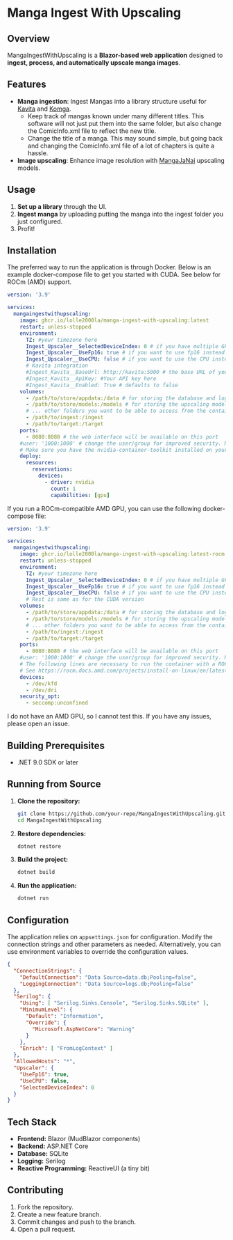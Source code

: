# Manga Ingest With Upscaling

## Overview

MangaIngestWithUpscaling is a **Blazor-based web application** designed to **ingest, process, and automatically upscale manga images**. 

## Features

- **Manga ingestion**: Ingest Mangas into a library structure useful for [Kavita](https://www.kavitareader.com/) and [Komga](https://komga.org/).
  - Keep track of mangas known under many different titles. This software will not just put them into the same folder, but also change the ComicInfo.xml file to reflect the new title.
  - Change the title of a manga. This may sound simple, but going back and changing the ComicInfo.xml file of a lot of chapters is quite a hassle.
- **Image upscaling**: Enhance image resolution with [MangaJaNai](https://github.com/the-database/mangajanai) upscaling models. 

## Usage

1. **Set up a library** through the UI.
2. **Ingest manga** by uploading putting the manga into the ingest folder you just configured.
3. Profit!

## Installation

The preferred way to run the application is through Docker. Below is an example docker-compose file to get you started with CUDA. See below for ROCm (AMD) support.

```yaml
version: '3.9'

services:
  mangaingestwithupscaling:
    image: ghcr.io/lolle2000la/manga-ingest-with-upscaling:latest
    restart: unless-stopped
    environment:
      TZ: #your timezone here
      Ingest_Upscaler__SelectedDeviceIndex: 0 # if you have multiple GPUs, you can select which one to use
      Ingest_Upscaler__UseFp16: true # if you want to use fp16 instead of fp32, preferred if you have a GPU that supports it
      Ingest_Upscaler__UseCPU: false # if you want to use the CPU instead of the GPU
      # Kavita integration
      #Ingest_Kavita__BaseUrl: http://kavita:5000 # the base URL of your Kavita instance
      #Ingest_Kavita__ApiKey: #Your API key here
      #Ingest_Kavita__Enabled: True # defaults to false
    volumes:
      - /path/to/store/appdata:/data # for storing the database and logs
      - /path/to/store/models:/models # for storing the upscaling models. 
      # ... other folders you want to be able to access from the container
      - /path/to/ingest:/ingest
      - /path/to/target:/target
    ports:
      - 8080:8080 # the web interface will be available on this port
    #user: '1000:1000' # change the user/group for improved security. Note: The user must be part of the 'video' group and have the correct permissions for its mount points.
    # Make sure you have the nvidia-container-toolkit installed on your host.
    deploy:
      resources:
        reservations:
          devices:
            - driver: nvidia
              count: 1
              capabilities: [gpu]
```

If you run a ROCm-compatible AMD GPU, you can use the following docker-compose file:

```yaml
version: '3.9'

services:
  mangaingestwithupscaling:
    image: ghcr.io/lolle2000la/manga-ingest-with-upscaling:latest-rocm
    restart: unless-stopped
    environment:
      TZ: #your timezone here
      Ingest_Upscaler__SelectedDeviceIndex: 0 # if you have multiple GPUs, you can select which one to use
      Ingest_Upscaler__UseFp16: true # if you want to use fp16 instead of fp32, preferred if you have a GPU that supports it
      Ingest_Upscaler__UseCPU: false # if you want to use the CPU instead of the GPU
      # Rest is same as for the CUDA version
    volumes:
      - /path/to/store/appdata:/data # for storing the database and logs
      - /path/to/store/models:/models # for storing the upscaling models. 
      # ... other folders you want to be able to access from the container
      - /path/to/ingest:/ingest
      - /path/to/target:/target
    ports:
      - 8080:8080 # the web interface will be available on this port
    #user: '1000:1000' # change the user/group for improved security. Note: The user must be part of the 'video' group and have the correct permissions for its mount points.
    # The following lines are necessary to run the container with a ROCm-compatible AMD GPU.
    # See https://rocm.docs.amd.com/projects/install-on-linux/en/latest/how-to/docker.html for more information.
    devices:
      - /dev/kfd
      - /dev/dri
    security_opt:
      - seccomp:unconfined
```

I do not have an AMD GPU, so I cannot test this. If you have any issues, please open an issue.

## Building Prerequisites

- .NET 9.0 SDK or later

## Running from Source

1. **Clone the repository:**
   ```sh
   git clone https://github.com/your-repo/MangaIngestWithUpscaling.git
   cd MangaIngestWithUpscaling
   ```
2. **Restore dependencies:**
   ```sh
   dotnet restore
   ```
3. **Build the project:**
   ```sh
   dotnet build
   ```
4. **Run the application:**
   ```sh
   dotnet run
   ```

## Configuration

The application relies on `appsettings.json` for configuration. Modify the connection strings and other parameters as needed.
Alternatively, you can use environment variables to override the configuration values.

```json
{
  "ConnectionStrings": {
    "DefaultConnection": "Data Source=data.db;Pooling=false",
    "LoggingConnection": "Data Source=logs.db;Pooling=false"
  },
  "Serilog": {
    "Using": [ "Serilog.Sinks.Console", "Serilog.Sinks.SQLite" ],
    "MinimumLevel": {
      "Default": "Information",
      "Override": {
        "Microsoft.AspNetCore": "Warning"
      }
    },
    "Enrich": [ "FromLogContext" ]
  },
  "AllowedHosts": "*",
  "Upscaler": {
    "UseFp16": true,
    "UseCPU": false,
    "SelectedDeviceIndex": 0
  }
}

```

## Tech Stack

- **Frontend:** Blazor (MudBlazor components)
- **Backend:** ASP.NET Core
- **Database:** SQLite
- **Logging:** Serilog
- **Reactive Programming:** ReactiveUI (a tiny bit)

## Contributing

1. Fork the repository.
2. Create a new feature branch.
3. Commit changes and push to the branch.
4. Open a pull request.

